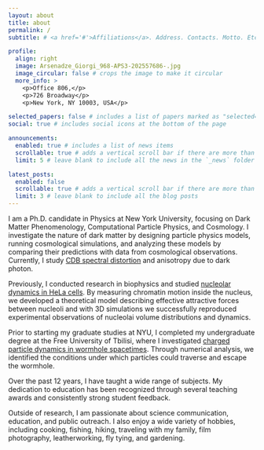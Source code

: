 ```yaml
---
layout: about
title: about
permalink: /
subtitle: # <a href='#'>Affiliations</a>. Address. Contacts. Motto. Etc.

profile:
  align: right
  image: Arsenadze_Giorgi_968-APS3-202557686-.jpg
  image_circular: false # crops the image to make it circular
  more_info: >
    <p>Office 806,</p>
    <p>726 Broadway</p>
    <p>New York, NY 10003, USA</p>

selected_papers: false # includes a list of papers marked as "selected={true}"
social: true # includes social icons at the bottom of the page

announcements:
  enabled: true # includes a list of news items
  scrollable: true # adds a vertical scroll bar if there are more than 3 news items
  limit: 5 # leave blank to include all the news in the `_news` folder

latest_posts:
  enabled: false
  scrollable: true # adds a vertical scroll bar if there are more than 3 new posts items
  limit: 3 # leave blank to include all the blog posts
---
```


I am a Ph.D. candidate in Physics at New York University, focusing on Dark Matter Phenomenology, Computational Particle Physics, and Cosmology. I investigate the nature of dark matter by designing particle physics models, running cosmological simulations, and analyzing these models by comparing their predictions with data from cosmological observations. Currently, I study <a href="https://link.springer.com/article/10.1007/JHEP03(2025)018">CDB spectral distortion</a> and anisotropy due to dark photon.

Previously, I conducted research in biophysics and studied <a href="https://www.cell.com/biophysj/fulltext/S0006-3495(24)00006-7?uuid=uuid%3Aaf6c3432-b237-4675-84bc-524e4bf15b3a">nucleolar dynamics in HeLa cells</a>. By measuring chromatin motion inside the nucleus, we developed a theoretical model describing effective attractive forces between nucleoli and with 3D simulations we successfully reproduced experimental observations of nucleolai volume distributions and dynamics.

Prior to starting my graduate studies at NYU, I completed my undergraduate degree at the Free University of Tbilisi, where I investigated <a href="https://www.worldscientific.com/doi/abs/10.1142/S021827181750153X">charged particle dynamics in wormhole spacetimes</a>. Through numerical analysis, we identified the conditions under which particles could traverse and escape the wormhole.

Over the past 12 years, I have taught a wide range of subjects. My dedication to education has been recognized through several teaching awards and consistently strong student feedback. 

Outside of research, I am passionate about science communication, education, and public outreach. I also enjoy a wide variety of hobbies, including cooking, fishing, hiking, traveling with my family, film photography, leatherworking, fly tying, and gardening.
